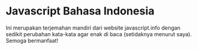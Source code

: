 # Javascript Bahasa Indonesia

Ini merupakan terjemahan mandiri dari website javascript.info dengan sedikit perubahan kata-kata agar enak di baca (setidaknya menurut saya). Semoga bermanfaat!
